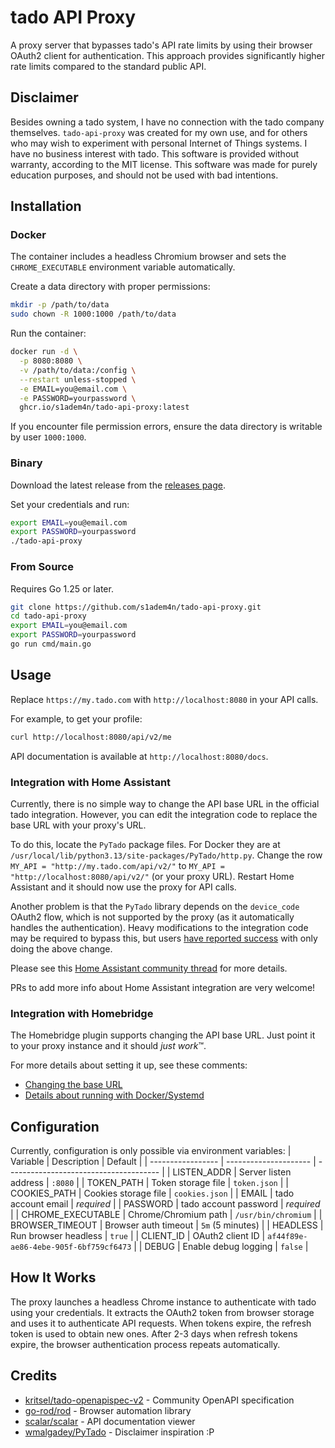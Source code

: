 # tado API Proxy
A proxy server that bypasses tado's API rate limits by using their browser OAuth2 client for authentication. This approach provides significantly higher rate limits compared to the standard public API.

## Disclaimer
Besides owning a tado system, I have no connection with the tado company themselves. 
`tado-api-proxy` was created for my own use, and for others who may wish to experiment with personal Internet of Things systems. 
I have no business interest with tado. 
This software is provided without warranty, according to the MIT license.
This software was made for purely education purposes, and should not be used with bad intentions.

## Installation
### Docker
The container includes a headless Chromium browser and sets the `CHROME_EXECUTABLE` environment variable automatically.

Create a data directory with proper permissions:
```sh
mkdir -p /path/to/data
sudo chown -R 1000:1000 /path/to/data
```

Run the container:
```sh
docker run -d \
  -p 8080:8080 \
  -v /path/to/data:/config \
  --restart unless-stopped \
  -e EMAIL=you@email.com \
  -e PASSWORD=yourpassword \
  ghcr.io/s1adem4n/tado-api-proxy:latest
```

If you encounter file permission errors, ensure the data directory is writable by user `1000:1000`.


### Binary
Download the latest release from the [releases page](https://github.com/s1adem4n/tado-api-proxy/releases).

Set your credentials and run:
```sh
export EMAIL=you@email.com
export PASSWORD=yourpassword
./tado-api-proxy
```


### From Source
Requires Go 1.25 or later.

```sh
git clone https://github.com/s1adem4n/tado-api-proxy.git
cd tado-api-proxy
export EMAIL=you@email.com
export PASSWORD=yourpassword
go run cmd/main.go
```


## Usage
Replace `https://my.tado.com` with `http://localhost:8080` in your API calls.

For example, to get your profile:
```sh
curl http://localhost:8080/api/v2/me
```

API documentation is available at `http://localhost:8080/docs`.


### Integration with Home Assistant
Currently, there is no simple way to change the API base URL in the official tado integration. However, you can edit the integration code to replace the base URL with your proxy's URL.

To do this, locate the `PyTado` package files. 
For Docker they are at `/usr/local/lib/python3.13/site-packages/PyTado/http.py`.
Change the row `MY_API = "http://my.tado.com/api/v2/"` to `MY_API = "http://localhost:8080/api/v2/"` (or your proxy URL). Restart Home Assistant and it should now use the proxy for API calls.

Another problem is that the `PyTado` library depends on the `device_code` OAuth2 flow, which is not supported by the proxy (as it automatically handles the authentication). Heavy modifications to the integration code may be required to bypass this, but users [have reported success](https://community.home-assistant.io/t/tado-rate-limiting-api-calls/928751/41) with only doing the above change.

Please see this [Home Assistant community thread](https://community.home-assistant.io/t/tado-rate-limiting-api-calls/928751) for more details.

PRs to add more info about Home Assistant integration are very welcome!


### Integration with Homebridge
The Homebridge plugin supports changing the API base URL. Just point it to your proxy instance and it should *just work*™.

For more details about setting it up, see these comments:
- [Changing the base URL](https://github.com/homebridge-plugins/homebridge-tado/issues/176#issuecomment-3419839118)
- [Details about running with Docker/Systemd](https://github.com/homebridge-plugins/homebridge-tado/issues/176#issuecomment-3421497695)


## Configuration
Currently, configuration is only possible via environment variables:
| Variable          | Description           | Default                                |
| ----------------- | --------------------- | -------------------------------------- |
| LISTEN_ADDR       | Server listen address | `:8080`                                |
| TOKEN_PATH        | Token storage file    | `token.json`                           |
| COOKIES_PATH      | Cookies storage file  | `cookies.json`                         |
| EMAIL             | tado account email    | *required*                             |
| PASSWORD          | tado account password | *required*                             |
| CHROME_EXECUTABLE | Chrome/Chromium path  | `/usr/bin/chromium`                    |
| BROWSER_TIMEOUT   | Browser auth timeout  | `5m` (5 minutes)                       |
| HEADLESS          | Run browser headless  | `true`                                 |
| CLIENT_ID         | OAuth2 client ID      | `af44f89e-ae86-4ebe-905f-6bf759cf6473` |
| DEBUG             | Enable debug logging  | `false`                                |

## How It Works
The proxy launches a headless Chrome instance to authenticate with tado using your credentials. It extracts the OAuth2 token from browser storage and uses it to authenticate API requests. When tokens expire, the refresh token is used to obtain new ones. After 2-3 days when refresh tokens expire, the browser authentication process repeats automatically.


## Credits
- [kritsel/tado-openapispec-v2](https://github.com/kritsel/tado-openapispec-v2) - Community OpenAPI specification
- [go-rod/rod](https://github.com/go-rod/rod) - Browser automation library
- [scalar/scalar](https://github.com/scalar/scalar) - API documentation viewer
- [wmalgadey/PyTado](https://github.com/wmalgadey/PyTado) - Disclaimer inspiration :P